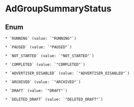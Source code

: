 
# AdGroupSummaryStatus

## Enum


    * `RUNNING` (value: `"RUNNING"`)

    * `PAUSED` (value: `"PAUSED"`)

    * `NOT_STARTED` (value: `"NOT_STARTED"`)

    * `COMPLETED` (value: `"COMPLETED"`)

    * `ADVERTISER_DISABLED` (value: `"ADVERTISER_DISABLED"`)

    * `ARCHIVED` (value: `"ARCHIVED"`)

    * `DRAFT` (value: `"DRAFT"`)

    * `DELETED_DRAFT` (value: `"DELETED_DRAFT"`)



